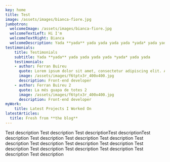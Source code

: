 ```yaml
---
key: home
title: Test
image: /assets/images/bianca-fiore.jpg
jumbotron:
  welcomeImage: /assets/images/bianca-fiore.jpg
  welcomeTextLeft: Hi I'm
  welcomeTextRight: Bianca
  welcomeDescription: Yada **yada** yada yada yada yada *yada* yada yada
testimonials:
    title: Testimonials
    subtitle: Yada **yada** yada yada yada yada *yada* yada yada
    testimonials:
    - author: Ferran Buireu
      quote: Lorem ipsum dolor sit amet, consectetur adipiscing elit. At enim hic etiam dolore. Facillimum id quidem est, inquam. Vide, quantum, inquam, fallare, Torquate. […]
      image: /assets/images/f6tptx3r_400x400.jpg
      description: Front-end developer
    - author: Ferran Buireu 2
      quote: La més guapa de totes 2
      image: /assets/images/f6tptx3r_400x400.jpg
      description: Front-end developer
myWork:
    title: Latest Projects I Worked On
latestArticles:
  title: Fresh from **the blog**
---
```

Test description Test description Test descriptionTest descriptionTest description Test description Test description Test description Test description Test description Test description Test description Test description Test description Test description Test description Test description Test description